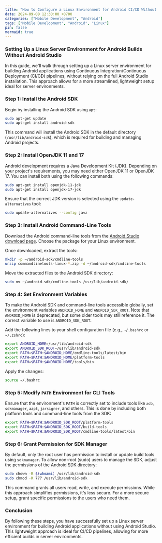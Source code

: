 ```yaml
---
title: "How to Configure a Linux Environment for Android CI/CD Without Android Studio"
date: 2024-09-08 12:30:00 +0700
categories: ["Mobile Development", "Android"]
tags: ["Mobile Development", "Android", "Linux"]
pin: false
mermaid: true
---
```


### Setting Up a Linux Server Environment for Android Builds Without Android Studio

In this guide, we'll walk through setting up a Linux server environment for building Android applications using Continuous Integration/Continuous Deployment (CI/CD) pipelines, without relying on the full Android Studio installation. This approach allows for a more streamlined, lightweight setup ideal for server environments.

### Step 1: Install the Android SDK

Begin by installing the Android SDK using `apt`:

```bash
sudo apt-get update
sudo apt-get install android-sdk
```

This command will install the Android SDK in the default directory (`/usr/lib/android-sdk`), which is required for building and managing Android projects.

### Step 2: Install OpenJDK 11 and 17

Android development requires a Java Development Kit (JDK). Depending on your project's requirements, you may need either OpenJDK 11 or OpenJDK 17. You can install both using the following commands:

```bash
sudo apt-get install openjdk-11-jdk
sudo apt-get install openjdk-17-jdk
```

Ensure that the correct JDK version is selected using the `update-alternatives` tool:

```bash
sudo update-alternatives --config java
```

### Step 3: Install Android Command-Line Tools

Download the Android command-line tools from the [Android Studio download page](https://developer.android.com/studio#command-tools). Choose the package for your Linux environment.

Once downloaded, extract the tools:

```bash
mkdir -p ~/android-sdk/cmdline-tools
unzip commandlinetools-linux-*.zip -d ~/android-sdk/cmdline-tools
```

Move the extracted files to the Android SDK directory:

```bash
sudo mv ~/android-sdk/cmdline-tools /usr/lib/android-sdk/
```

### Step 4: Set Environment Variables

To make the Android SDK and command-line tools accessible globally, set the environment variables `ANDROID_HOME` and `ANDROID_SDK_ROOT`. Note that `ANDROID_HOME` is deprecated, but some older tools may still reference it. The correct variable to use is `ANDROID_SDK_ROOT`.

Add the following lines to your shell configuration file (e.g., `~/.bashrc` or `~/.zshrc`):

```bash
export ANDROID_HOME=/usr/lib/android-sdk
export ANDROID_SDK_ROOT=/usr/lib/android-sdk
export PATH=$PATH:$ANDROID_HOME/cmdline-tools/latest/bin
export PATH=$PATH:$ANDROID_HOME/platform-tools
export PATH=$PATH:$ANDROID_HOME/tools/bin
```

Apply the changes:

```bash
source ~/.bashrc
```

### Step 5: Modify `PATH` Environment for CLI Tools

Ensure that the environment's `PATH` is correctly set to include tools like `adb`, `sdkmanager`, `aapt`, `jarsigner`, and others. This is done by including both platform tools and command-line tools from the SDK:

```bash
export PATH=$PATH:$ANDROID_SDK_ROOT/platform-tools
export PATH=$PATH:$ANDROID_SDK_ROOT/build-tools
export PATH=$PATH:$ANDROID_SDK_ROOT/cmdline-tools/latest/bin
```

### Step 6: Grant Permission for SDK Manager

By default, only the root user has permission to install or update build tools using `sdkmanager`. To allow non-root (sudo) users to manage the SDK, adjust the permissions of the Android SDK directory:

```bash
sudo chown -R $(whoami) /usr/lib/android-sdk
sudo chmod -R 777 /usr/lib/android-sdk
```

This command grants all users read, write, and execute permissions. While this approach simplifies permissions, it's less secure. For a more secure setup, grant specific permissions to the users who need them.

### Conclusion

By following these steps, you have successfully set up a Linux server environment for building Android applications without using Android Studio. This lightweight approach is ideal for CI/CD pipelines, allowing for more efficient builds in server environments.

